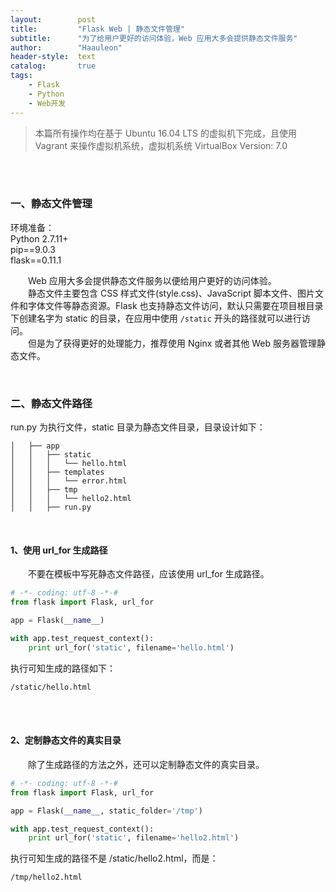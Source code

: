 ```yaml
---
layout:        post
title:         "Flask Web | 静态文件管理"
subtitle:      "为了给用户更好的访问体验，Web 应用大多会提供静态文件服务"
author:        "Haauleon"
header-style:  text
catalog:       true
tags:
    - Flask
    - Python
    - Web开发
---
```


> 本篇所有操作均在基于 Ubuntu 16.04 LTS 的虚拟机下完成，且使用 Vagrant 来操作虚拟机系统，虚拟机系统 VirtualBox Version: 7.0 

<br>
<br>

### 一、静态文件管理
环境准备：     
Python 2.7.11+      
pip==9.0.3     
flask==0.11.1   

&emsp;&emsp;Web 应用大多会提供静态文件服务以便给用户更好的访问体验。         
&emsp;&emsp;静态文件主要包含 CSS 样式文件(style.css)、JavaScript 脚本文件、图片文件和字体文件等静态资源。Flask 也支持静态文件访问，默认只需要在项目根目录下创建名字为 static 的目录，在应用中使用 `/static` 开头的路径就可以进行访问。        
&emsp;&emsp;但是为了获得更好的处理能力，推荐使用 Nginx 或者其他 Web 服务器管理静态文件。      

<br>

### 二、静态文件路径
run.py 为执行文件，static 目录为静态文件目录，目录设计如下：        
```
│   ├── app
│   │   ├── static
│   │   │   └── hello.html
│   │   ├── templates
│   │   │   └── error.html
│   │   ├── tmp
│   │   │   └── hello2.html
│   │   ├── run.py
```

<br>

#### 1、使用 url_for 生成路径
&emsp;&emsp;不要在模板中写死静态文件路径，应该使用 url_for 生成路径。      
```python
# -*- coding: utf-8 -*-#
from flask import Flask, url_for

app = Flask(__name__)

with app.test_request_context():
    print url_for('static', filename='hello.html')
```

执行可知生成的路径如下：            
```
/static/hello.html
```

<br>
<br>

#### 2、定制静态文件的真实目录
&emsp;&emsp;除了生成路径的方法之外，还可以定制静态文件的真实目录。     
```python
# -*- coding: utf-8 -*-#
from flask import Flask, url_for

app = Flask(__name__, static_folder='/tmp')

with app.test_request_context():
    print url_for('static', filename='hello2.html')
```

执行可知生成的路径不是 /static/hello2.html，而是：      
```
/tmp/hello2.html
```